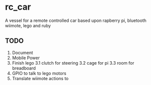 rc_car
======

A vessel for a remote controlled car based upon rapberry pi, bluetooth wiimote, lego and ruby

TODO
----

1. Document
2. Mobile Power
3. Finish lego
  3.1 clutch for steering
  3.2 cage for pi
  3.3 room for breadboard
4. GPIO to talk to lego motors
4. Translate wiimote actions to 

